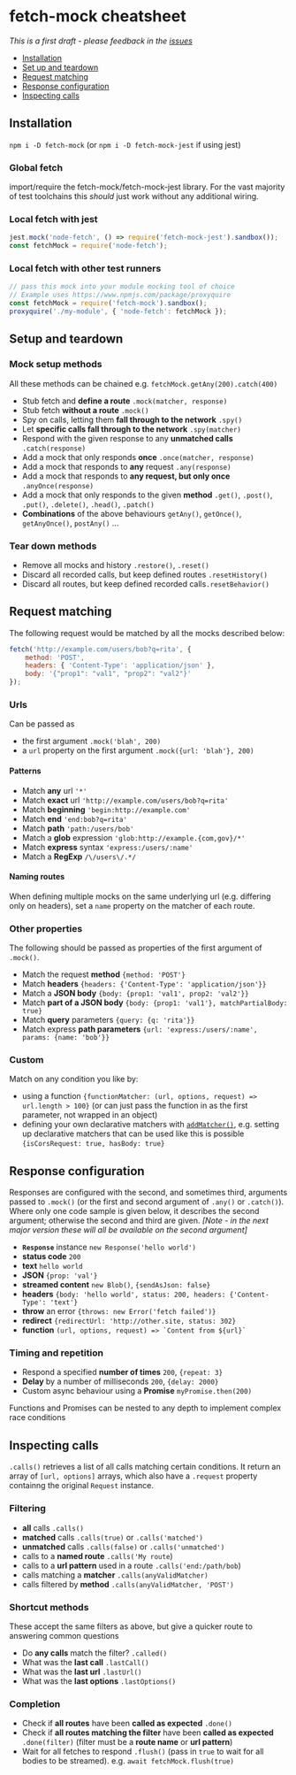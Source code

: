 # fetch-mock cheatsheet

_This is a first draft - please feedback in the [issues](https://github.com/wheresrhys/fetch-mock/issues)_

- [Installation](#installation)
- [Set up and teardown](#setup-and-teardown)
- [Request matching](#request-matching)
- [Response configuration](#response-configuration)
- [Inspecting calls](#inspecting-calls)

## Installation

`npm i -D fetch-mock` (or `npm i -D fetch-mock-jest` if using jest)

### Global fetch

import/require the fetch-mock/fetch-mock-jest library. For the vast majority of test toolchains this _should_ just work without any additional wiring.

### Local fetch with jest

```js
jest.mock('node-fetch', () => require('fetch-mock-jest').sandbox());
const fetchMock = require('node-fetch');
```

### Local fetch with other test runners

```js
// pass this mock into your module mocking tool of choice
// Example uses https://www.npmjs.com/package/proxyquire
const fetchMock = require('fetch-mock').sandbox();
proxyquire('./my-module', { 'node-fetch': fetchMock });
```

## Setup and teardown

### Mock setup methods

All these methods can be chained e.g. `fetchMock.getAny(200).catch(400)`

- Stub fetch and **define a route** `.mock(matcher, response)`
- Stub fetch **without a route** `.mock()`
- Spy on calls, letting them **fall through to the network** `.spy()`
- Let **specific calls fall through to the network** `.spy(matcher)`
- Respond with the given response to any **unmatched calls** `.catch(response)`
- Add a mock that only responds **once** `.once(matcher, response)`
- Add a mock that responds to **any** request `.any(response)`
- Add a mock that responds to **any request, but only once** `.anyOnce(response)`
- Add a mock that only responds to the given **method** `.get()`, `.post()`, `.put()`, `.delete()`, `.head()`, `.patch()`
- **Combinations** of the above behaviours `getAny()`, `getOnce()`, `getAnyOnce()`, `postAny()` ...

### Tear down methods

- Remove all mocks and history `.restore()`, `.reset()`
- Discard all recorded calls, but keep defined routes `.resetHistory()`
- Discard all routes, but keep defined recorded calls`.resetBehavior()`

## Request matching

The following request would be matched by all the mocks described below:

```js
fetch('http://example.com/users/bob?q=rita', {
	method: 'POST',
	headers: { 'Content-Type': 'application/json' },
	body: '{"prop1": "val1", "prop2": "val2"}'
});
```

### Urls

Can be passed as

- the first argument `.mock('blah', 200)`
- a `url` property on the first argument `.mock({url: 'blah'}, 200)`

#### Patterns

- Match **any** url `'*'`
- Match **exact** url `'http://example.com/users/bob?q=rita'`
- Match **beginning** `'begin:http://example.com'`
- Match **end** `'end:bob?q=rita'`
- Match **path** `'path:/users/bob'`
- Match a **glob** expression `'glob:http://example.{com,gov}/*'`
- Match **express** syntax `'express:/users/:name'`
- Match a **RegExp** `/\/users\/.*/`

#### Naming routes

When defining multiple mocks on the same underlying url (e.g. differing only on headers), set a `name` property on the matcher of each route.

### Other properties

The following should be passed as properties of the first argument of `.mock()`.

- Match the request **method** `{method: 'POST'}`
- Match **headers** `{headers: {'Content-Type': 'application/json'}}`
- Match a **JSON body** `{body: {prop1: 'val1', prop2: 'val2'}}`
- Match **part of a JSON body** `{body: {prop1: 'val1'}, matchPartialBody: true}`
- Match **query** parameters `{query: {q: 'rita'}}`
- Match express **path parameters** `{url: 'express:/users/:name', params: {name: 'bob'}}`

### Custom

Match on any condition you like by:

- using a function `{functionMatcher: (url, options, request) => url.length > 100}` (or can just pass the function in as the first parameter, not wrapped in an object)
- defining your own declarative matchers with [`addMatcher()`](http://www.wheresrhys.co.uk/fetch-mock/#api-mockingadd-matcher), e.g. setting up declarative matchers that can be used like this is possible `{isCorsRequest: true, hasBody: true}`

## Response configuration

Responses are configured with the second, and sometimes third, arguments passed to `.mock()` (or the first and second argument of `.any()` or `.catch()`). Where only one code sample is given below, it describes the second argument; otherwise the second and third are given. _[Note - in the next major version these will all be available on the second argument]_

- **`Response`** instance `new Response('hello world')`
- **status code** `200`
- **text** `hello world`
- **JSON** `{prop: 'val'}`
- **streamed content** `new Blob()`, `{sendAsJson: false}`
- **headers** `{body: 'hello world', status: 200, headers: {'Content-Type': 'text'}`
- **throw** an error `{throws: new Error('fetch failed')}`
- **redirect** `{redirectUrl: 'http://other.site, status: 302}`
- **function** `` (url, options, request) => `Content from ${url}` ``

### Timing and repetition

- Respond a specified **number of times** `200`, `{repeat: 3}`
- **Delay** by a number of milliseconds `200`, `{delay: 2000}`
- Custom async behaviour using a **Promise** `myPromise.then(200)`

Functions and Promises can be nested to any depth to implement complex race conditions

## Inspecting calls

`.calls()` retrieves a list of all calls matching certain conditions. It return an array of `[url, options]` arrays, which also have a `.request` property containng the original `Request` instance.

### Filtering

- **all** calls `.calls()`
- **matched** calls `.calls(true)` or `.calls('matched')`
- **unmatched** calls `.calls(false)` or `.calls('unmatched')`
- calls to a **named route** `.calls('My route`)
- calls to a **url pattern** used in a route `.calls('end:/path/bob`)
- calls matching a **matcher** `.calls(anyValidMatcher)`
- calls filtered by **method** `.calls(anyValidMatcher, 'POST')`

### Shortcut methods

These accept the same filters as above, but give a quicker route to answering common questions

- Do **any calls** match the filter? `.called()`
- What was the **last call** `.lastCall()`
- What was the **last url** `.lastUrl()`
- What was the **last options** `.lastOptions()`

### Completion

- Check if **all routes** have been **called as expected** `.done()`
- Check if **all routes matching the filter** have been **called as expected** `.done(filter)` (filter must be a **route name** or **url pattern**)
- Wait for all fetches to respond `.flush()` (pass in `true` to wait for all bodies to be streamed). e.g. `await fetchMock.flush(true)`
